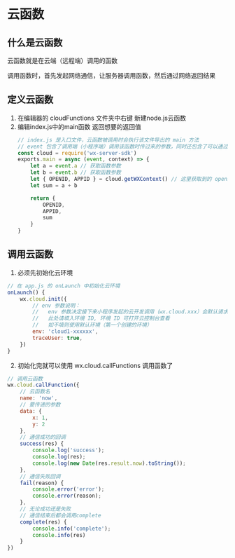 # 云函数

## 什么是云函数
云函数就是在云端（远程端）调用的函数

调用函数时，首先发起网络通信，让服务器调用函数，然后通过网络返回结果

## 定义云函数
1. 在编辑器的 cloudFunctions 文件夹中右键 新建node.js云函数
2. 编辑index.js中的main函数 返回想要的返回值
    ```js
    // index.js 是入口文件，云函数被调用时会执行该文件导出的 main 方法
    // event 包含了调用端（小程序端）调用该函数时传过来的参数，同时还包含了可以通过 getWXContext 方法获取的用户登录态 `openId` 和小程序 `appId` 信息
    const cloud = require('wx-server-sdk')
    exports.main = async (event, context) => {
        let a = event.a // 获取函数参数
        let b = event.b // 获取函数参数
        let { OPENID, APPID } = cloud.getWXContext() // 这里获取到的 openId 和 appId 是可信的
        let sum = a + b

        return {
            OPENID,
            APPID,
            sum
        }
    }
    ```

## 调用云函数
1. 必须先初始化云环境
```js
// 在 app.js 的 onLaunch 中初始化云环境
onLaunch() {
    wx.cloud.init({
        // env 参数说明：
        //   env 参数决定接下来小程序发起的云开发调用（wx.cloud.xxx）会默认请求到哪个云环境的资源
        //   此处请填入环境 ID, 环境 ID 可打开云控制台查看
        //   如不填则使用默认环境（第一个创建的环境）
        env: 'cloud1-xxxxxx',
        traceUser: true,
    })
}
```
2. 初始化完就可以使用 wx.cloud.callFunctions 调用函数了
```js
// 调用云函数
wx.cloud.callFunction({
    // 云函数名
    name: 'now',
    // 要传递的参数
    data: {
        x: 1,
        y: 2
    },
    // 通信成功的回调
    success(res) {
        console.log('success');
        console.log(res);
        console.log(new Date(res.result.now).toString());
    },
    // 通信失败回调
    fail(reason) {
        console.error('error');
        console.error(reason);
    },
    // 无论成功还是失败
    // 通信结束后都会调用complete
    complete(res) {
        console.info('complete');
        console.info(res)
    }
})
```

